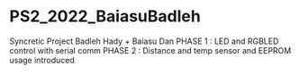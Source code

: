 # PS2_2022_BaiasuBadleh
Syncretic Project
Badleh Hady + Baiasu Dan
PHASE 1 : LED and RGBLED control with serial comm
PHASE 2 : Distance and temp sensor and EEPROM usage introduced 
